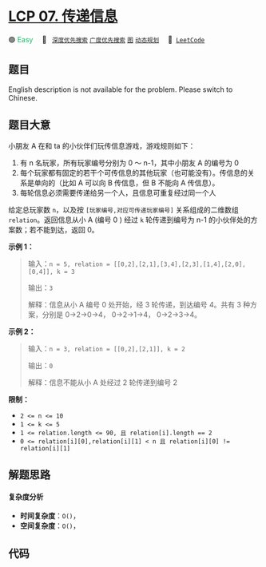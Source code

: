 # [LCP 07. 传递信息](https://leetcode.cn/problems/chuan-di-xin-xi)

🟢 <font color=#15bd66>Easy</font>&emsp; 🔖&ensp; [`深度优先搜索`](/leetcode-js/outline/tag/depth-first-search.md) [`广度优先搜索`](/leetcode-js/outline/tag/breadth-first-search.md) [`图`](/leetcode-js/outline/tag/graph.md) [`动态规划`](/leetcode-js/outline/tag/dynamic-programming.md)&emsp; 🔗&ensp;[`LeetCode`](https://leetcode.cn/problems/chuan-di-xin-xi)

## 题目

English description is not available for the problem. Please switch to
Chinese.


## 题目大意

小朋友 A 在和 ta 的小伙伴们玩传信息游戏，游戏规则如下：

  1. 有 n 名玩家，所有玩家编号分别为 0 ～ n-1，其中小朋友 A 的编号为 0
  2. 每个玩家都有固定的若干个可传信息的其他玩家（也可能没有）。传信息的关系是单向的（比如 A 可以向 B 传信息，但 B 不能向 A 传信息）。
  3. 每轮信息必须需要传递给另一个人，且信息可重复经过同一个人

给定总玩家数 `n`，以及按 `[玩家编号,对应可传递玩家编号]` 关系组成的二维数组 `relation`。返回信息从小 A (编号 0 ) 经过 `k`
轮传递到编号为 n-1 的小伙伴处的方案数；若不能到达，返回 0。

**示例 1：**

> 输入：`n = 5, relation = [[0,2],[2,1],[3,4],[2,3],[1,4],[2,0],[0,4]], k = 3`
>
> 输出：`3`
>
> 解释：信息从小 A 编号 0 处开始，经 3 轮传递，到达编号 4。共有 3 种方案，分别是 0->2->0->4， 0->2->1->4，
> 0->2->3->4。

**示例 2：**

> 输入：`n = 3, relation = [[0,2],[2,1]], k = 2`
>
> 输出：`0`
>
> 解释：信息不能从小 A 处经过 2 轮传递到编号 2

**限制：**

  * `2 <= n <= 10`
  * `1 <= k <= 5`
  * `1 <= relation.length <= 90, 且 relation[i].length == 2`
  * `0 <= relation[i][0],relation[i][1] < n 且 relation[i][0] != relation[i][1]`


## 解题思路

#### 复杂度分析

- **时间复杂度**：`O()`，
- **空间复杂度**：`O()`，

## 代码

```javascript

```